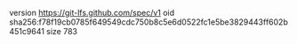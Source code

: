 version https://git-lfs.github.com/spec/v1
oid sha256:f78f19cb0785f649549cdc750b8c5e6d0522fc1e5be3829443ff602b451c9641
size 783
